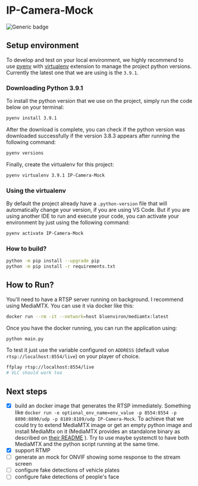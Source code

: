 # IP-Camera-Mock

![Generic badge](https://img.shields.io/badge/python-3.9.1-blue)

## Setup environment

To develop and test on your local environment, we highly recommend to use [pyenv](https://github.com/pyenv/pyenv) with [virtualenv](https://github.com/pyenv/pyenv-virtualenv) extension to manage the project python versions. Currently the latest one that we are using is the `3.9.1`.

### Downloading Python 3.9.1

To install the python version that we use on the project, simply run the code below on your terminal:

```bash
pyenv install 3.9.1
```

After the download is complete, you can check if the python version was downloaded successfully if the version 3.8.3 appears after running the following command:

```bash
pyenv versions
```

Finally, create the virtualenv for this project:

```bash
pyenv virtualenv 3.9.1 IP-Camera-Mock
```

### Using the virtualenv

By default the project already have a `.python-version` file that will automatically change your version, if you are using VS Code. But if you are using another IDE to run and execute your code, you can activate your environment by just using the following command:

```bash
pyenv activate IP-Camera-Mock
```

### How to build?

```sh
python -m pip install --upgrade pip
python -m pip install -r requirements.txt
```

## How to Run?

You'll need to have a RTSP server running on background. I recommend using MediaMTX. You can use it via docker like this:

```sh
docker run --rm -it --network=host bluenviron/mediamtx:latest
```

Once you have the docker running, you can run the application using:

```sh
python main.py
```

To test it just use the variable configured on `ADDRESS` (default value `rtsp://localhost:8554/live`) on your player of choice.

```sh
ffplay rtsp://localhost:8554/live
# VLC should work too
```

## Next steps

- [X] build an docker image that generates the RTSP immediately.
Something like `docker run -e optional_env_name=env_value -p 8554:8554 -p 8890:8890/udp -p 8189:8189/udp IP-Camera-Mock`.
To achieve that we could try to extend MediaMTX image or get an empty python image and install MediaMtx on it (MediaMTX provides an standalone binary as described on [their README](https://github.com/bluenviron/mediamtx#standalone-binary) ).
Try to use maybe systemctl to have both MediaMTX and the python script running at the same time.
- [X] support RTMP
- [ ] generate an mock for ONVIF showing some response to the stream screen
- [ ] configure fake detections of vehicle plates
- [ ] configure fake detections of people's face
